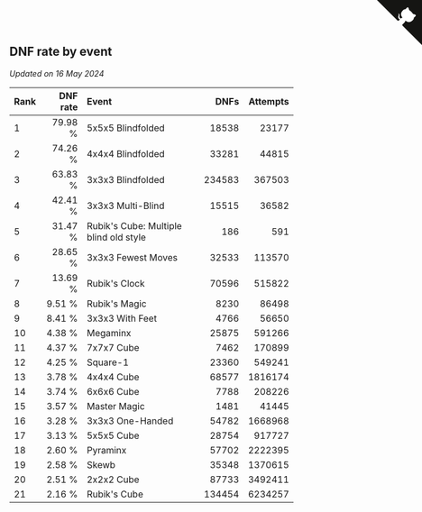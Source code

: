 ## DNF rate by event

*Updated on 16 May 2024*

| Rank | DNF rate | Event | DNFs | Attempts |
| :--- | ---: | :--- | ---: | ---: |
| 1 | 79.98 % | 5x5x5 Blindfolded | 18538 | 23177 |
| 2 | 74.26 % | 4x4x4 Blindfolded | 33281 | 44815 |
| 3 | 63.83 % | 3x3x3 Blindfolded | 234583 | 367503 |
| 4 | 42.41 % | 3x3x3 Multi-Blind | 15515 | 36582 |
| 5 | 31.47 % | Rubik's Cube: Multiple blind old style | 186 | 591 |
| 6 | 28.65 % | 3x3x3 Fewest Moves | 32533 | 113570 |
| 7 | 13.69 % | Rubik's Clock | 70596 | 515822 |
| 8 | 9.51 % | Rubik's Magic | 8230 | 86498 |
| 9 | 8.41 % | 3x3x3 With Feet | 4766 | 56650 |
| 10 | 4.38 % | Megaminx | 25875 | 591266 |
| 11 | 4.37 % | 7x7x7 Cube | 7462 | 170899 |
| 12 | 4.25 % | Square-1 | 23360 | 549241 |
| 13 | 3.78 % | 4x4x4 Cube | 68577 | 1816174 |
| 14 | 3.74 % | 6x6x6 Cube | 7788 | 208226 |
| 15 | 3.57 % | Master Magic | 1481 | 41445 |
| 16 | 3.28 % | 3x3x3 One-Handed | 54782 | 1668968 |
| 17 | 3.13 % | 5x5x5 Cube | 28754 | 917727 |
| 18 | 2.60 % | Pyraminx | 57702 | 2222395 |
| 19 | 2.58 % | Skewb | 35348 | 1370615 |
| 20 | 2.51 % | 2x2x2 Cube | 87733 | 3492411 |
| 21 | 2.16 % | Rubik's Cube | 134454 | 6234257 |


<a href="https://github.com/JustinTimeCuber/wca_statistics" class="github-corner" aria-label="View source on Github"><svg width="80" height="80" viewBox="0 0 250 250" style="fill:#151513; color:#fff; position: absolute; top: 0; border: 0; right: 0;" aria-hidden="true"><path d="M0,0 L115,115 L130,115 L142,142 L250,250 L250,0 Z"></path><path d="M128.3,109.0 C113.8,99.7 119.0,89.6 119.0,89.6 C122.0,82.7 120.5,78.6 120.5,78.6 C119.2,72.0 123.4,76.3 123.4,76.3 C127.3,80.9 125.5,87.3 125.5,87.3 C122.9,97.6 130.6,101.9 134.4,103.2" fill="currentColor" style="transform-origin: 130px 106px;" class="octo-arm"></path><path d="M115.0,115.0 C114.9,115.1 118.7,116.5 119.8,115.4 L133.7,101.6 C136.9,99.2 139.9,98.4 142.2,98.6 C133.8,88.0 127.5,74.4 143.8,58.0 C148.5,53.4 154.0,51.2 159.7,51.0 C160.3,49.4 163.2,43.6 171.4,40.1 C171.4,40.1 176.1,42.5 178.8,56.2 C183.1,58.6 187.2,61.8 190.9,65.4 C194.5,69.0 197.7,73.2 200.1,77.6 C213.8,80.2 216.3,84.9 216.3,84.9 C212.7,93.1 206.9,96.0 205.4,96.6 C205.1,102.4 203.0,107.8 198.3,112.5 C181.9,128.9 168.3,122.5 157.7,114.1 C157.9,116.9 156.7,120.9 152.7,124.9 L141.0,136.5 C139.8,137.7 141.6,141.9 141.8,141.8 Z" fill="currentColor" class="octo-body"></path></svg></a><style>.github-corner:hover .octo-arm{animation:octocat-wave 560ms ease-in-out}@keyframes octocat-wave{0%,100%{transform:rotate(0)}20%,60%{transform:rotate(-25deg)}40%,80%{transform:rotate(10deg)}}@media (max-width:500px){.github-corner:hover .octo-arm{animation:none}.github-corner .octo-arm{animation:octocat-wave 560ms ease-in-out}}</style>
